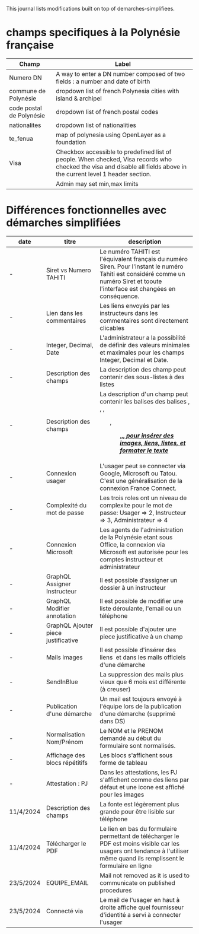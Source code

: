 This journal lists modifications built on top of demarches-simplifiees.

# champs specifiques à la Polynésie française

| Champ                    | Label                                                                                                                                                                 |
|--------------------------|-----------------------------------------------------------------------------------------------------------------------------------------------------------------------|
| Numero DN                | A way to enter a DN number composed of two fields : a number and date of birth                                                                                        |
| commune de Polynésie     | dropdown list of french Polynesia cities with island & archipel                                                                                                       |
| code postal de Polynésie | dropdown list of french postal codes                                                                                                                                  |
| nationalites             | dropdown list of nationalities                                                                                                                                        |
| te_fenua                 | map of polynesia using OpenLayer as a foundation                                                                                                                      |
| Visa                     | Checkbox accessible to predefined list of people. When checked, Visa records who checked the visa and disable all fields above in the current level 1 header section. |
|                          | Admin may set min,max limits                                                                                                                                          |

# Différences fonctionnelles avec démarches simplifiées

| date      | titre                               | description                                                                                                                                                                        |
|-----------|-------------------------------------|------------------------------------------------------------------------------------------------------------------------------------------------------------------------------------|
| -         | Siret vs Numero TAHITI              | Le numéro TAHITI est l'équivalent français du numéro Siren. Pour l'instant le numéro Tahiti est considéré comme un numéro Siret et tooute l'interface est changées en conséquence. |
| -         | Lien dans les commentaires          | Les liens envoyés par les instructeurs dans les commentaires sont directement clicables                                                                                            |
| -         | Integer, Decimal, Date              | L'administrateur a la possibilité de définir des valeurs minimales et maximales pour les champs Integer, Decimal et Date.                                                          |
| -         | Description des champs              | La description des champ peut contenir des sous-listes à des listes                                                                                                                |
| -         | Description des champs              | La description d'un champ peut contenir les balises des balises <img>, <a>, <font>, <ol>, <ul>,<b>,<u>,<i> pour insérer des images, liens, listes, et formater le texte            |
| -         | Connexion usager                    | L'usager peut se connecter via Google, Microsoft ou Tatou. C'est une généralisation de la connexion France Connect.                                                                |
| -         | Complexité du mot de passe          | Les trois roles ont un niveau de complexite pour le mot de passe: Usager => 2, Instructeur => 3, Administrateur => 4                                                               |
| -         | Connexion Microsoft                 | Les agents de l'administration de la Polynésie etant sous Office, la connexion via Microsoft est autorisée pour les comptes instructeur et administrateur                          |
| -         | GraphQL Assigner Instructeur        | Il est possible d'assigner un dossier à un instructeur                                                                                                                             |
| -         | GraphQL Modifier annotation         | Il est possible de modifier une liste déroulante, l'email ou un téléphone                                                                                                          |
| -         | GraphQL Ajouter piece justificative | Il est possible d'ajouter une piece justificative à un champ                                                                                                                       |
| -         | Mails images                        | Il est possible d'insérer des liens <img> et <a> dans les mails officiels d'une démarche                                                                                           |
| -         | SendInBlue                          | La suppression des mails plus vieux que 6 mois est différente (à creuser)                                                                                                          |
| -         | Publication d'une démarche          | Un mail est toujours envoyé à l'équipe lors de la publication d'une démarche (supprimé dans DS)                                                                                    |
| -         | Normalisation Nom/Prénom            | Le NOM et le PRENOM demandé au début du formulaire sont normalisés.                                                                                                                |
| -         | Affichage des blocs répétitifs      | Les blocs s'affichent sous forme de tableau                                                                                                                                        |
| -         | Attestation : PJ                    | Dans les attestations, les PJ s'affichent comme des liens par défaut et une icone est affiché pour les images                                                                      |
| 11/4/2024 | Description des champs              | La fonte est légèrement plus grande pour être lisible sur téléphone                                                                                                                | 
| 11/4/2024 | Télécharger le PDF                  | Le lien en bas du formulaire permettant de télécharger le PDF est moins visible car les usagers ont tendance à l'utiliser même quand ils remplissent le formulaire en ligne        |
| 23/5/2024 | EQUIPE_EMAIL                        | Mail not removed as it is used to communicate on published procedures                                                                                                              |
| 23/5/2024 | Connecté via                        | Le mail de l'usager en haut à droite affiche quel fournisseur d'identité a servi à connecter l'usager                                                                              | 

